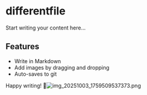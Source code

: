 <!-- content-name: differentfile -->

# differentfile

Start writing your content here...

## Features
- Write in Markdown
- Add images by dragging and dropping
- Auto-saves to git

Happy writing! 🎉![img_20251003_1759509537373.png](/media/img_20251003_1759509537373.png)